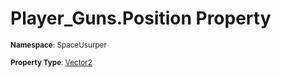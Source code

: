 # Player_Guns.Position Property

<small>**Namespace**: SpaceUsurper</small>

<small>**Property Type**: [Vector2](https://docs.unity3d.com/ScriptReference/Vector2.html)</small>

